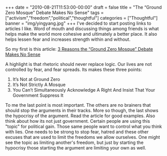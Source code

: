 +++
date = "2010-08-21T11:53:00-00:00"
draft = false
title = "The “Ground Zero Mosque” Debate Makes No Sense"
tags = ["activism","freedom","political","thoughtful"]
categories = ["Thoughtful"]
banner = "img/yingyang.jpg"
+++
I've decided to start posting links to articles I like. Word of mouth and discussing things among friends is what helps make the world more cohesive and ultimately a better place. It also helps lessen fear and increases strength within and without.

So my first is this article: <a href = "http://www.cracked.com/blog/3-reasons-the-ground-zero-mosque-debate-makes-no-sense/" target="blank">3 Reasons the “Ground Zero Mosque” Debate Makes No Sense</a>

A highlight is that rhetoric should never replace logic. Our lives are not controlled by fear, and fear spreads. Its makes these three points:

  1. It’s Not at Ground Zero
  2. It’s Not Strictly A Mosque
  3. You Can’t Simultaneously Acknowledge A Right And Insist That Your Government Suppress It

To me the last point is most important. The others are no brainers that should stop the arguments in their tracks. More so though, the last shows the hypocrisy of the argument. Read the article for good examples. Also think about how its not just government. Certain people are using this "topic" for political gain. Those same people want to control what you think with lies. One needs to be strong to stop fear, hatred and these other excuses that are used to limit the freedoms we allow ourselves. One might see the topic as limiting another's freedom, but just by starting the hypocrisy those starting the argument are limiting your own as well.
